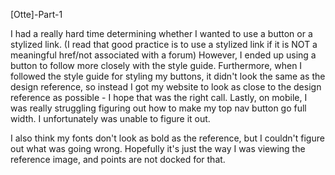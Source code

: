 [Otte]-Part-1

I had a really hard time determining whether I wanted to use a button or a stylized link. (I read that good practice is to use a stylized link if it is NOT a meaningful href/not associated with a forum) However, I ended up using a button to follow more closely with the style guide. Furthermore, when I followed the style guide for styling my buttons, it didn't look the same as the design reference, so instead I got my website to look as close to the design reference as possible - I hope that was the right call. Lastly, on mobile, I was really struggling figuring out how to make my top nav button go full width. I unfortunately was unable to figure it out.

I also think my fonts don't look as bold as the reference, but I couldn't figure out what was going wrong. Hopefully it's just the way I was viewing the reference image, and points are not docked for that.
